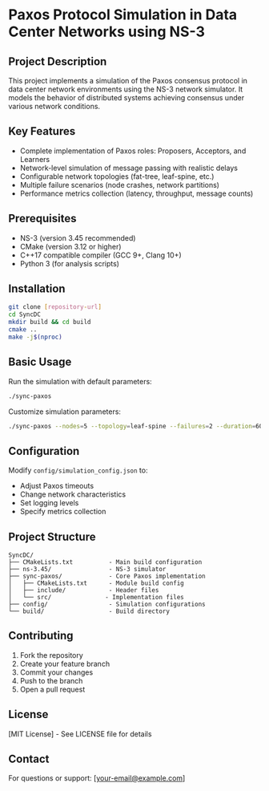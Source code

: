 # Paxos Protocol Simulation in Data Center Networks using NS-3

## Project Description
This project implements a simulation of the Paxos consensus protocol in data center network environments using the NS-3 network simulator. It models the behavior of distributed systems achieving consensus under various network conditions.

## Key Features
- Complete implementation of Paxos roles: Proposers, Acceptors, and Learners
- Network-level simulation of message passing with realistic delays
- Configurable network topologies (fat-tree, leaf-spine, etc.)
- Multiple failure scenarios (node crashes, network partitions)
- Performance metrics collection (latency, throughput, message counts)

## Prerequisites
- NS-3 (version 3.45 recommended)
- CMake (version 3.12 or higher)
- C++17 compatible compiler (GCC 9+, Clang 10+)
- Python 3 (for analysis scripts)

## Installation
```bash
git clone [repository-url]
cd SyncDC
mkdir build && cd build
cmake ..
make -j$(nproc)
```

## Basic Usage
Run the simulation with default parameters:
```bash
./sync-paxos
```

Customize simulation parameters:
```bash
./sync-paxos --nodes=5 --topology=leaf-spine --failures=2 --duration=60
```

## Configuration
Modify `config/simulation_config.json` to:
- Adjust Paxos timeouts
- Change network characteristics
- Set logging levels
- Specify metrics collection

## Project Structure
```
SyncDC/
├── CMakeLists.txt          - Main build configuration
├── ns-3.45/                - NS-3 simulator
├── sync-paxos/             - Core Paxos implementation
│   ├── CMakeLists.txt      - Module build config
│   ├── include/            - Header files
│   └── src/               - Implementation files
├── config/                 - Simulation configurations
└── build/                  - Build directory
```

## Contributing
1. Fork the repository
2. Create your feature branch
3. Commit your changes
4. Push to the branch
5. Open a pull request

## License
[MIT License] - See LICENSE file for details

## Contact
For questions or support: [your-email@example.com]